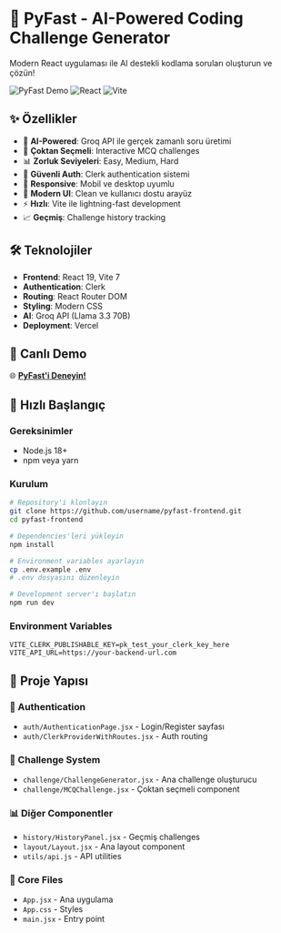 # 🚀 PyFast - AI-Powered Coding Challenge Generator

Modern React uygulaması ile AI destekli kodlama soruları oluşturun ve çözün!

![PyFast Demo](https://img.shields.io/badge/Status-Live-green) ![React](https://img.shields.io/badge/React-19.1.0-blue) ![Vite](https://img.shields.io/badge/Vite-7.0.4-purple) 

## ✨ Özellikler

- 🤖 **AI-Powered**: Groq API ile gerçek zamanlı soru üretimi
- 🎯 **Çoktan Seçmeli**: Interactive MCQ challenges
- 📊 **Zorluk Seviyeleri**: Easy, Medium, Hard
- 🔐 **Güvenli Auth**: Clerk authentication sistemi
- 📱 **Responsive**: Mobil ve desktop uyumlu
- 🎨 **Modern UI**: Clean ve kullanıcı dostu arayüz
- ⚡ **Hızlı**: Vite ile lightning-fast development
- 📈 **Geçmiş**: Challenge history tracking

## 🛠️ Teknolojiler

- **Frontend**: React 19, Vite 7
- **Authentication**: Clerk
- **Routing**: React Router DOM
- **Styling**: Modern CSS
- **AI**: Groq API (Llama 3.3 70B)
- **Deployment**: Vercel

## 🚀 Canlı Demo

🌐 **[PyFast'i Deneyin!](https://py-fast-frontend-railway-b3no0bs89.vercel.app/)**

## 🏁 Hızlı Başlangıç

### Gereksinimler
- Node.js 18+
- npm veya yarn

### Kurulum

```bash
# Repository'i klonlayın
git clone https://github.com/username/pyfast-frontend.git
cd pyfast-frontend

# Dependencies'leri yükleyin
npm install

# Environment variables ayarlayın
cp .env.example .env
# .env dosyasını düzenleyin

# Development server'ı başlatın
npm run dev
```

### Environment Variables

```env
VITE_CLERK_PUBLISHABLE_KEY=pk_test_your_clerk_key_here
VITE_API_URL=https://your-backend-url.com
```
## 📁 Proje Yapısı
### 🔐 Authentication
- `auth/AuthenticationPage.jsx` - Login/Register sayfası
- `auth/ClerkProviderWithRoutes.jsx` - Auth routing

### 🧩 Challenge System
- `challenge/ChallengeGenerator.jsx` - Ana challenge oluşturucu
- `challenge/MCQChallenge.jsx` - Çoktan seçmeli component

### 📊 Diğer Componentler
- `history/HistoryPanel.jsx` - Geçmiş challenges
- `layout/Layout.jsx` - Ana layout component
- `utils/api.js` - API utilities

### 🎯 Core Files
- `App.jsx` - Ana uygulama
- `App.css` - Styles  
- `main.jsx` - Entry point
